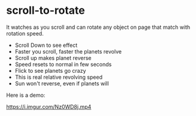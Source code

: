 # scroll-to-rotate

It watches as you scroll and can rotate any object on page that match with rotation speed.

- Scroll Down to see effect
- Faster you scroll, faster the planets revolve
- Scroll up makes planet reverse
- Speed resets to normal in few seconds
- Flick to see planets go crazy
- This is real relative revolving speed
-  Sun won't reverse, even if planets will

Here is a demo:

https://i.imgur.com/Nz0WD8j.mp4
